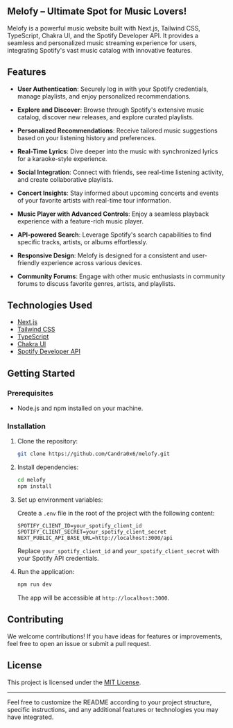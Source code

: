 ## Melofy – Ultimate Spot for Music Lovers!

Melofy is a powerful music website built with Next.js, Tailwind CSS, TypeScript, Chakra UI, and the Spotify Developer API. It provides a seamless and personalized music streaming experience for users, integrating Spotify's vast music catalog with innovative features.

## Features

- **User Authentication**: Securely log in with your Spotify credentials, manage playlists, and enjoy personalized recommendations.

- **Explore and Discover**: Browse through Spotify's extensive music catalog, discover new releases, and explore curated playlists.

- **Personalized Recommendations**: Receive tailored music suggestions based on your listening history and preferences.

- **Real-Time Lyrics**: Dive deeper into the music with synchronized lyrics for a karaoke-style experience.

- **Social Integration**: Connect with friends, see real-time listening activity, and create collaborative playlists.

- **Concert Insights**: Stay informed about upcoming concerts and events of your favorite artists with real-time tour information.

- **Music Player with Advanced Controls**: Enjoy a seamless playback experience with a feature-rich music player.

- **API-powered Search**: Leverage Spotify's search capabilities to find specific tracks, artists, or albums effortlessly.

- **Responsive Design**: Melofy is designed for a consistent and user-friendly experience across various devices.

- **Community Forums**: Engage with other music enthusiasts in community forums to discuss favorite genres, artists, and playlists.

## Technologies Used

- [Next.js](https://nextjs.org/)
- [Tailwind CSS](https://tailwindcss.com/)
- [TypeScript](https://www.typescriptlang.org/)
- [Chakra UI](https://chakra-ui.com/)
- [Spotify Developer API](https://developer.spotify.com/documentation/web-api/)

## Getting Started

### Prerequisites

- Node.js and npm installed on your machine.

### Installation

1. Clone the repository:

    ```bash
    git clone https://github.com/Candra0x6/melofy.git
    ```

2. Install dependencies:

    ```bash
    cd melofy
    npm install
    ```

3. Set up environment variables:

    Create a `.env` file in the root of the project with the following content:

    ```env
    SPOTIFY_CLIENT_ID=your_spotify_client_id
    SPOTIFY_CLIENT_SECRET=your_spotify_client_secret
    NEXT_PUBLIC_API_BASE_URL=http://localhost:3000/api
    ```

    Replace `your_spotify_client_id` and `your_spotify_client_secret` with your Spotify API credentials.

4. Run the application:

    ```bash
    npm run dev
    ```

    The app will be accessible at `http://localhost:3000`.

## Contributing

We welcome contributions! If you have ideas for features or improvements, feel free to open an issue or submit a pull request.

## License

This project is licensed under the [MIT License](LICENSE).

---

Feel free to customize the README according to your project structure, specific instructions, and any additional features or technologies you may have integrated.
